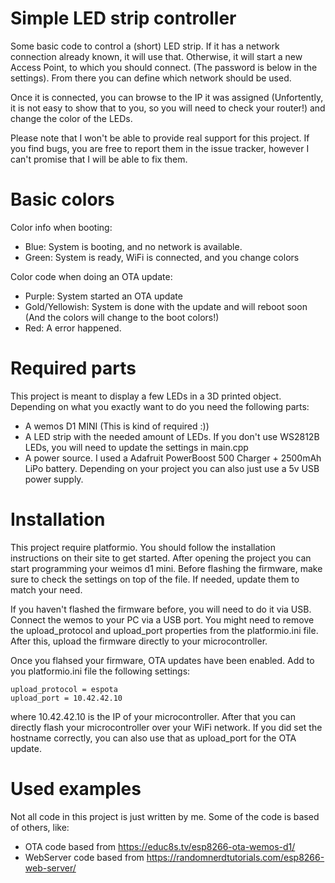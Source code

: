 Simple LED strip controller
===

Some basic code to control a (short) LED strip.
If it has a network connection already known, it will use that.
Otherwise, it will start a new Access Point, to which you should connect.
(The password is below in the settings). 
From there you can define which network should be used.
 
Once it is connected, you can browse to the IP it was assigned 
(Unfortently, it is not easy to show that to you, so you will need to check your router!)
and change the color of the LEDs.

Please note that I won't be able to provide real support for this project. 
If you find bugs, you are free to report them in the issue tracker, however I can't promise that I will be able to fix them.
 
Basic colors
===
Color info when booting:
 * Blue: System is booting, and no network is available.
 * Green: System is ready, WiFi is connected, and you change colors

Color code when doing an OTA update:
 * Purple: System started an OTA update
 * Gold/Yellowish: System is done with the update and will reboot soon (And the colors will change to the boot colors!)
 * Red: A error happened.

Required parts
===
This project is meant to display a few LEDs in a 3D printed object. Depending on what you exactly want to do you need the following parts:
 * A wemos D1 MINI (This is kind of required :))
 * A LED strip with the needed amount of LEDs. If you don't use WS2812B LEDs, you will need to update the settings in main.cpp
 * A power source. I used a Adafruit PowerBoost 500 Charger + 2500mAh LiPo battery. Depending on your project you can also just use a 5v USB power supply. 

Installation
===
This project require platformio. You should follow the installation instructions on their site to get started.
After opening the project you can start programming your weimos d1 mini.
Before flashing the firmware, make sure to check the settings on top of the file. If needed, update them to match your need.

If you haven't flashed the firmware before, you will need to do it via USB. Connect the wemos to your PC via a USB port.
You might need to remove the upload_protocol and upload_port properties from the platformio.ini file.
After this, upload the firmware directly to your microcontroller.

Once you flahsed your firmware, OTA updates have been enabled. 
Add to you platformio.ini file the following settings:
```
upload_protocol = espota
upload_port = 10.42.42.10
```
where 10.42.42.10 is the IP of your microcontroller. After that you can directly flash your microcontroller over your WiFi network.
If you did set the hostname correctly, you can also use that as upload_port for the OTA update.

Used examples
===
Not all code in this project is just written by me. Some of the code is based of others, like:
 * OTA code based from https://educ8s.tv/esp8266-ota-wemos-d1/
 * WebServer code based from https://randomnerdtutorials.com/esp8266-web-server/